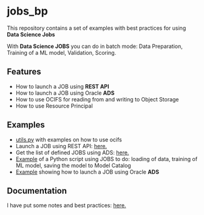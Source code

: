 # jobs_bp
This repository contains a set of examples with best practices for using **Data Science Jobs**

With **Data Science JOBS** you can do in batch mode: Data Preparation, Training of a ML model, Validation, Scoring.

## Features
* How to launch a JOB using **REST API**
* How to launch a JOB using Oracle **ADS**
* How to use OCIFS for reading from and writing to Object Storage
* How to use Resource Principal

## Examples
* [utils.py](./utils.py) with examples on how to use ocifs
* Launch a JOB using REST API: [here.](./test_invoke_job_run.ipynb)
* Get the list of defined JOBS using ADS: [here.](./test_jobs_ads.ipynb)
* [Example](./test30.py) of a Python script using JOBS to do: loading of data, training of ML model, saving the model to Model Catalog
* [Example](./run_job_using_ads.ipynb) showing how to launch a JOB using Oracle **ADS**

## Documentation
I have put some notes and best practices: [here.](./bp.md)

